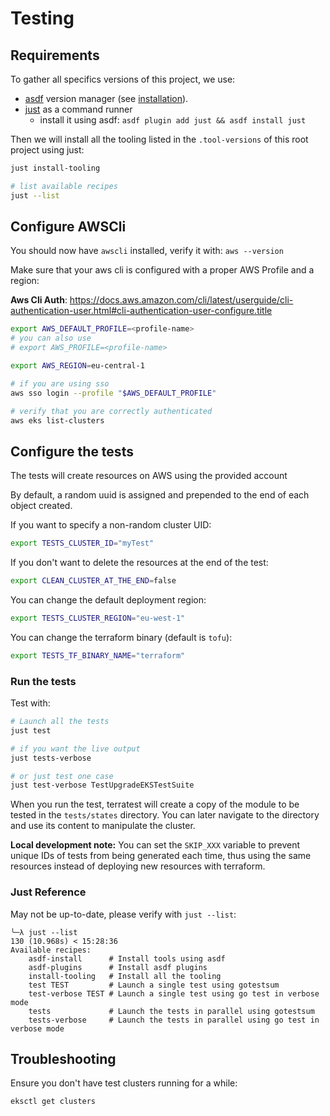 # Testing

## Requirements

To gather all specifics versions of this project, we use:
- [asdf](https://asdf-vm.com/) version manager (see [installation](https://asdf-vm.com/guide/getting-started.html)).
- [just](https://github.com/casey/just) as a command runner
  - install it using asdf: `asdf plugin add just && asdf install just`

Then we will install all the tooling listed in the `.tool-versions` of this root project using just:
```bash
just install-tooling

# list available recipes
just --list
```

## Configure AWSCli

You should now have `awscli` installed, verify it with: `aws --version`

Make sure that your aws cli is configured with a proper AWS Profile and a region:

**Aws Cli Auth**: https://docs.aws.amazon.com/cli/latest/userguide/cli-authentication-user.html#cli-authentication-user-configure.title

```bash
export AWS_DEFAULT_PROFILE=<profile-name>
# you can also use
# export AWS_PROFILE=<profile-name>

export AWS_REGION=eu-central-1

# if you are using sso
aws sso login --profile "$AWS_DEFAULT_PROFILE"

# verify that you are correctly authenticated
aws eks list-clusters
```

## Configure the tests

The tests will create resources on AWS using the provided account

By default, a random uuid is assigned and prepended to the end of each object created.

If you want to specify a non-random cluster UID:
```bash
export TESTS_CLUSTER_ID="myTest"
```

If you don't want to delete the resources at the end of the test:
```bash
export CLEAN_CLUSTER_AT_THE_END=false
```

You can change the default deployment region:
```bash
export TESTS_CLUSTER_REGION="eu-west-1"
```

You can change the terraform binary (default is `tofu`):
```bash
export TESTS_TF_BINARY_NAME="terraform"
```

### Run the tests

Test with:

```bash
# Launch all the tests
just test

# if you want the live output
just tests-verbose

# or just test one case
just test-verbose TestUpgradeEKSTestSuite
```

When you run the test, terratest will create a copy of the module to be tested in the `tests/states` directory.
You can later navigate to the directory and use its content to manipulate the cluster.

**Local development note:**
You can set the `SKIP_XXX` variable to prevent unique IDs of tests from being generated each time, thus using the same resources instead of deploying new resources with terraform.

### Just Reference

May not be up-to-date, please verify with `just --list`:
```text
╰─λ just --list                                                                                                            130 (10.968s) < 15:28:36
Available recipes:
    asdf-install      # Install tools using asdf
    asdf-plugins      # Install asdf plugins
    install-tooling   # Install all the tooling
    test TEST         # Launch a single test using gotestsum
    test-verbose TEST # Launch a single test using go test in verbose mode
    tests             # Launch the tests in parallel using gotestsum
    tests-verbose     # Launch the tests in parallel using go test in verbose mode
```

## Troubleshooting

Ensure you don't have test clusters running for a while:

```bash
eksctl get clusters
```
